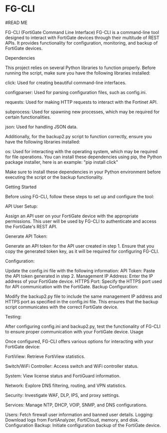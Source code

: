 # FG-CLI
#READ ME



FG-CLI (FortiGate Command Line Interface)
FG-CLI is a command-line tool designed to interact with FortiGate devices through their multitude of REST APIs. It provides functionality for configuration, monitoring, and backup of FortiGate devices.


Dependencies

This project relies on several Python libraries to function properly. Before running the script, make sure you have the following libraries installed:

click: Used for creating beautiful command-line interfaces.

configparser: Used for parsing configuration files, such as config.ini.

requests: Used for making HTTP requests to interact with the Fortinet API.

subprocess: Used for spawning new processes, which may be required for certain functionalities.

json: Used for handling JSON data.

Additionally, for the backup2.py script to function correctly, ensure you have the following libraries installed:

os: Used for interacting with the operating system, which may be required for file operations.
You can install these dependencies using pip, the Python package installer, here is an example:
"pip install click"

Make sure to install these dependencies in your Python environment before executing the script or the backup functionality.

Getting Started

Before using FG-CLI, follow these steps to set up and configure the tool:

API User Setup:

Assign an API user on your FortiGate device with the appropriate permissions. This user will be used by FG-CLI to authenticate and access the FortiGate's REST API.

Generate API Token:

Generate an API token for the API user created in step 1. Ensure that you copy the generated token key, as it will be required for configuring FG-CLI.

Configuration:

Update the config.ini file with the following information:
API Token: Paste the API token generated in step 2.
Management IP Address: Enter the IP address of your FortiGate device.
HTTPS Port: Specify the HTTPS port used for API communication with the FortiGate.
Backup Configuration:

Modify the backup2.py file to include the same management IP address and HTTPS port as specified in the config.ini file. This ensures that the backup script communicates with the correct FortiGate device.

Testing:

After configuring config.ini and backup2.py, test the functionality of FG-CLI to ensure proper communication with your FortiGate device.
Usage

Once configured, FG-CLI offers various options for interacting with your FortiGate device:

FortiView: Retrieve FortiView statistics.

Switch/WiFi Controller: Access switch and WiFi controller status.

System: View license status and FortiGuard information.

Network: Explore DNS filtering, routing, and VPN statistics.

Security: Investigate WAF, DLP, IPS, and proxy settings.

Services: Manage NTP, DHCP, VOIP, SNMP, and DNS configurations.

Users: Fetch firewall user information and banned user details.
Logging: Download logs from FortiAnalyzer, FortiCloud, memory, and disk.
Configuration Backup: Initiate configuration backup of the FortiGate device.
